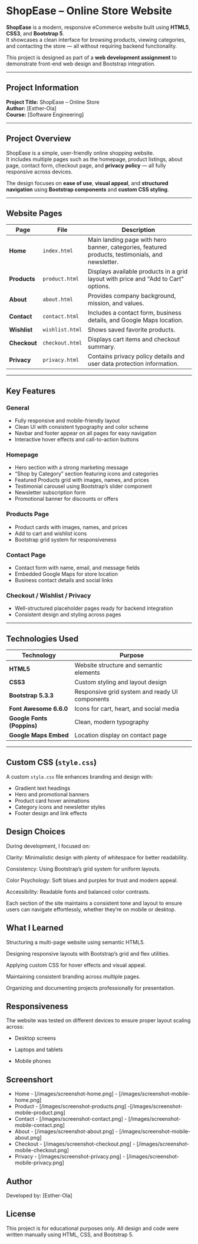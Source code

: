 # ShopEase – Online Store Website

**ShopEase** is a modern, responsive eCommerce website built using **HTML5**, **CSS3**, and **Bootstrap 5**.  
It showcases a clean interface for browsing products, viewing categories, and contacting the store — all without requiring backend functionality.

This project is designed as part of a **web development assignment** to demonstrate front-end web design and Bootstrap integration.

---

## Project Information

**Project Title:** ShopEase – Online Store  
**Author:** [Esther-Ola]  
**Course:** [Software Engineering]

---

## Project Overview

ShopEase is a simple, user-friendly online shopping website.  
It includes multiple pages such as the homepage, product listings, about page, contact form, checkout page, and **privacy policy** — all fully responsive across devices.

The design focuses on **ease of use**, **visual appeal**, and **structured navigation** using **Bootstrap components** and **custom CSS styling**.

---

## Website Pages

| Page         | File            | Description                                                                                      |
| ------------ | --------------- | ------------------------------------------------------------------------------------------------ |
| **Home**     | `index.html`    | Main landing page with hero banner, categories, featured products, testimonials, and newsletter. |
| **Products** | `product.html`  | Displays available products in a grid layout with price and "Add to Cart" options.               |
| **About**    | `about.html`    | Provides company background, mission, and values.                                                |
| **Contact**  | `contact.html`  | Includes a contact form, business details, and Google Maps location.                             |
| **Wishlist** | `wishlist.html` | Shows saved favorite products.                                                                   |
| **Checkout** | `checkout.html` | Displays cart items and checkout summary.                                                        |
| **Privacy**  | `privacy.html`  | Contains privacy policy details and user data protection information.                            |

---

## Key Features

### General

- Fully responsive and mobile-friendly layout
- Clean UI with consistent typography and color scheme
- Navbar and footer appear on all pages for easy navigation
- Interactive hover effects and call-to-action buttons

### Homepage

- Hero section with a strong marketing message
- “Shop by Category” section featuring icons and categories
- Featured Products grid with images, names, and prices
- Testimonial carousel using Bootstrap’s slider component
- Newsletter subscription form
- Promotional banner for discounts or offers

### Products Page

- Product cards with images, names, and prices
- Add to cart and wishlist icons
- Bootstrap grid system for responsiveness

### Contact Page

- Contact form with name, email, and message fields
- Embedded Google Maps for store location
- Business contact details and social links

### Checkout / Wishlist / Privacy

- Well-structured placeholder pages ready for backend integration
- Consistent design and styling across pages

---

## Technologies Used

| Technology                 | Purpose                                        |
| -------------------------- | ---------------------------------------------- |
| **HTML5**                  | Website structure and semantic elements        |
| **CSS3**                   | Custom styling and layout design               |
| **Bootstrap 5.3.3**        | Responsive grid system and ready UI components |
| **Font Awesome 6.6.0**     | Icons for cart, heart, and social media        |
| **Google Fonts (Poppins)** | Clean, modern typography                       |
| **Google Maps Embed**      | Location display on contact page               |

---

## Custom CSS (`style.css`)

A custom `style.css` file enhances branding and design with:

- Gradient text headings
- Hero and promotional banners
- Product card hover animations
- Category icons and newsletter styles
- Footer design and link effects

## Design Choices

During development, I focused on:

Clarity: Minimalistic design with plenty of whitespace for better readability.

Consistency: Using Bootstrap’s grid system for uniform layouts.

Color Psychology: Soft blues and purples for trust and modern appeal.

Accessibility: Readable fonts and balanced color contrasts.

Each section of the site maintains a consistent tone and layout to ensure users can navigate effortlessly, whether they’re on mobile or desktop.

## What I Learned

Structuring a multi-page website using semantic HTML5.

Designing responsive layouts with Bootstrap’s grid and flex utilities.

Applying custom CSS for hover effects and visual appeal.

Maintaining consistent branding across multiple pages.

Organizing and documenting projects professionally for presentation.

## Responsiveness

The website was tested on different devices to ensure proper layout scaling across:

- Desktop screens

- Laptops and tablets

- Mobile phones

## Screenshort

- Home - [/images/screenshot-home.png] - [/images/screenshot-mobile-home.png]
- Product - [/images/screenshot-products.png] -[/images/screenshot-mobile-product.png]
- Contact - [/images/screenshot-contact.png] - [/images/screenshot-mobile-contact.png]
- About - [/images/screenshot-about.png] - [/images/screenshot-mobile-about.png]
- Checkout - [/images/screenshot-checkout.png] - [/images/screenshot-mobile-checkout.png]
- Privacy - [/images/screenshot-privacy.png] - [/images/screenshot-mobile-privacy.png]

## Author

Developed by: [Esther-Ola]

## License

This project is for educational purposes only.
All design and code were written manually using HTML, CSS, and Bootstrap 5.

```

```
